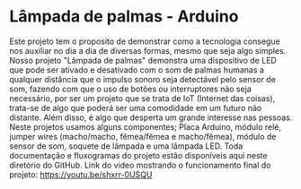 # Lâmpada de palmas - Arduino
  Este projeto tem o proposito de demonstrar como a tecnologia consegue nos auxiliar no dia a dia de diversas formas, mesmo que seja algo simples. Nosso projeto "Lâmpada de palmas" demonstra uma dispositivo de LED que pode ser ativado e desativado com o som de palmas humanas a qualquer distância que o impulso sonoro seja detectável pelo sensor de som, fazendo com que o uso de botões ou interruptores não seja necessário, por ser um projeto que se trata de IoT (Internet das coisas), trata-se de algo que poderá ser uma comodidade em um futuro não distante. Além disso, é algo que desperta um grande interesse nas pessoas.
    Neste projetos usamos alguns componentes; Placa Arduino, módulo relé, jumper wires (macho/macho, fêmea/fêmea e macho/fêmea), módulo de sensor de som, soquete de lâmpada e uma lâmpada LED.
    Toda documentação e fluxogramas do projeto estão disponíveis aqui neste diretório do GitHub.
    Link do video mostrando o funcionamento final do projeto: https://youtu.be/shxrr-0USQU
